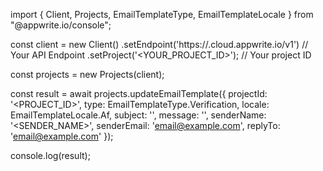 import { Client, Projects, EmailTemplateType, EmailTemplateLocale } from "@appwrite.io/console";

const client = new Client()
    .setEndpoint('https://<REGION>.cloud.appwrite.io/v1') // Your API Endpoint
    .setProject('<YOUR_PROJECT_ID>'); // Your project ID

const projects = new Projects(client);

const result = await projects.updateEmailTemplate({
    projectId: '<PROJECT_ID>',
    type: EmailTemplateType.Verification,
    locale: EmailTemplateLocale.Af,
    subject: '<SUBJECT>',
    message: '<MESSAGE>',
    senderName: '<SENDER_NAME>',
    senderEmail: 'email@example.com',
    replyTo: 'email@example.com'
});

console.log(result);
